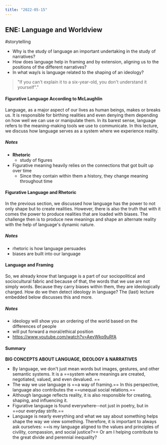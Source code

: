 ```yaml
---
title: "2022-05-15"
---
```

## ENE: Language and Worldview
#storytelling 
-   Why is the study of language an important undertaking in the study of narratives? 
-   How does language help in framing and by extension, aligning us to the positions of the different narratives? 
-   In what way/s is language related to the shaping of an ideology?

> "If you can't explain it to a six-year-old, you don't understand it yourself"."

#### Figurative Language According to McLaughlin
Language, as a major aspect of our lives as human beings, makes or breaks us. It is responsible for birthing realities and even denying them depending on how well we can use or manipulate them. In its barest sense, language refers to the meaning-making tools we use to communicate. In this lecture, we discuss how language serves as a system where we experience reality.

##### Notes
- **Rhetoric**
	- study of figures
- Figurative meaning heavily relies on the connections that got built up over time
	- Since they contain within them a history, they change meaning throughout time

#### Figurative Language and Rhetoric
In the previous section, we discussed how language has the power to not only shape but to create realities. However, there is also the truth that with it comes the power to produce realities that are loaded with biases. The challenge then is to produce new meanings and shape an alternate reality with the help of language's dynamic nature.

##### Notes
- rhetoric is how language persuades
- biases are built into our language

#### Language and Framing
So, we already know that language is a part of our sociopolitical and sociocultural fabric and because of that, the words that we use are not simply words. Because they carry biases within them, they are ideologically charged. How do we then detect ideology in language? The (last) lecture embedded below discusses this and more.
##### Notes
- ideology will show you an ordering of the world based on the differences of people
- will put forward a moral/ethical position
- https://www.youtube.com/watch?v=AevWkp9uRfA

#### Summary
**BIG CONCEPTS ABOUT LANGUAGE, IDEOLOGY & NARRATIVES**
-   By language, we don't just mean words but images, gestures, and other semantic systems. It is a ==system where meanings are created, negotiated, valued, and even devalued. ==
-   The way we use language is ==a way of framing.== In this perspective, language also contributes the ==unequal social relations.==
-   Although language reflects reality, it is also responsible for creating, shaping, and influencing it.
-   Figurative language is found everywhere--not just in poetry, but in ==our everyday strife.==
-   Language is nearly everything and what we say about something helps shape the way we view something. Therefore, it is important to always ask ourselves: ==is my language aligned to the values and principles of civility, compassion, and social justice?== Or am I helping contribute to the great divide and perennial inequality?